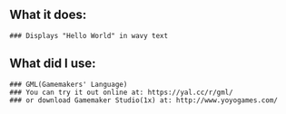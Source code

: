 ## What it does:

    ### Displays "Hello World" in wavy text

## What did I use:

    ### GML(Gamemakers' Language)
    ### You can try it out online at: https://yal.cc/r/gml/
    ### or download Gamemaker Studio(1x) at: http://www.yoyogames.com/
